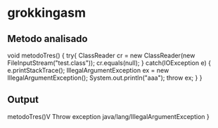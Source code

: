 grokkingasm
===========

## Metodo analisado
void metodoTres()  {
		try{
			ClassReader cr = new ClassReader(new FileInputStream("test.class"));
			cr.equals(null);
		} catch(IOException e) {
			e.printStackTrace();
			IllegalArgumentException ex = new IllegalArgumentException();
			System.out.println("aaa");
			throw ex;
		}
}

## Output
metodoTres()V
Throw exception
java/lang/IllegalArgumentException
}

